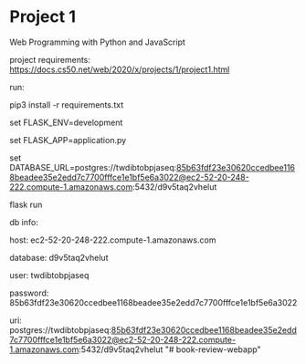 # Project 1

Web Programming with Python and JavaScript

project requirements: https://docs.cs50.net/web/2020/x/projects/1/project1.html

run: 

pip3 install -r requirements.txt

set FLASK_ENV=development

set FLASK_APP=application.py

set DATABASE_URL=postgres://twdibtobpjaseq:85b63fdf23e30620ccedbee1168beadee35e2edd7c7700fffce1e1bf5e6a3022@ec2-52-20-248-222.compute-1.amazonaws.com:5432/d9v5taq2vhelut

flask run


db info: 

host: ec2-52-20-248-222.compute-1.amazonaws.com

database: d9v5taq2vhelut

user: twdibtobpjaseq

password: 85b63fdf23e30620ccedbee1168beadee35e2edd7c7700fffce1e1bf5e6a3022

uri: postgres://twdibtobpjaseq:85b63fdf23e30620ccedbee1168beadee35e2edd7c7700fffce1e1bf5e6a3022@ec2-52-20-248-222.compute-1.amazonaws.com:5432/d9v5taq2vhelut
"# book-review-webapp" 
